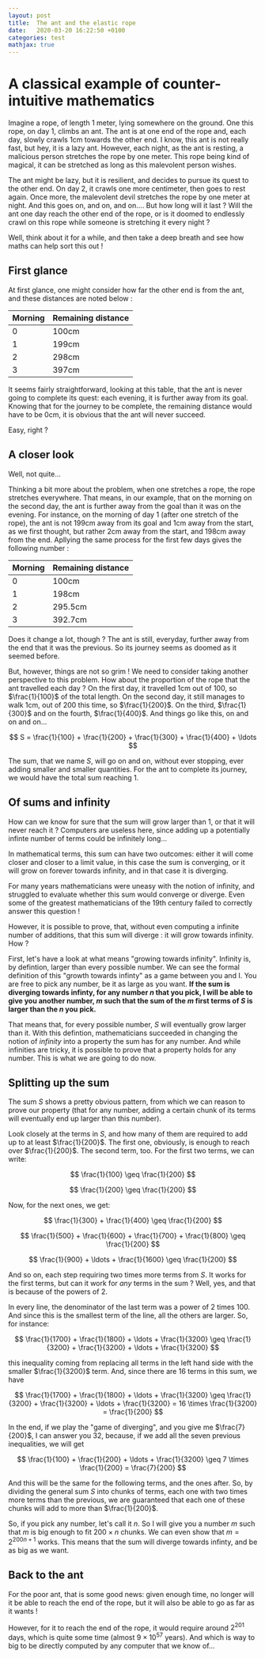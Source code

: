 ```yaml
---
layout: post
title:  The ant and the elastic rope
date:   2020-03-20 16:22:50 +0100
categories: test
mathjax: true
---
```


A classical example of counter-intuitive mathematics
============

Imagine a rope, of length 1 meter, lying somewhere on the ground. One this rope, on day 1, climbs an ant. The ant is at one end of the rope and, each day, slowly crawls 1cm towards the other end. I know, this ant is not really fast, but hey, it is a lazy ant. However, each night, as the ant is resting, a malicious person stretches the rope by one meter. This rope being kind of magical, it can be stretched as long as this malevolent person wishes.

The ant might be lazy, but it is resilient, and decides to pursue its quest to the other end. On day 2, it crawls one more centimeter, then goes to rest again. Once more,  the malevolent devil stretches the rope by one meter at night. And this goes on, and on, and on.... But how long will it last ? Will the ant one day reach the other end of the rope, or is it doomed to endlessly crawl on this rope while someone is stretching it every night ?

Well, think about it for a while, and then take a deep breath and see how maths can help sort this out !

First glance 
------------

At first glance, one might consider how far the other end is from the ant, and these distances are noted below :

|Morning | Remaining distance|
|:-------|:------------------|
|   0    |    100cm          |
|   1    |    199cm          |
|   2    |    298cm          |
|   3    |    397cm          |

It seems fairly straightforward, looking at this table, that the ant is never going to complete its quest: each evening, it is further away from its goal. Knowing that for the journey to be complete, the remaining distance would have to be 0cm, it is obvious that the ant will never succeed.

Easy, right ? 

A closer look
--------

Well, not quite...

Thinking a bit more about the problem, when one stretches a rope, the rope stretches everywhere. That means, in our example, that on the morning on the second day, the ant is further away from the goal than it was on the evening.
For instance, on the morning of day 1 (after one stretch of the rope), the ant is not 199cm away from its goal and 1cm away from the start, as we first thought, but rather 2cm away from the start, and 198cm away from the end. Apllying the same process for the first few days gives the following number :

|Morning | Remaining distance|
|:-------|:------------------|
|   0    |    100cm          |
|   1    |    198cm          |
|   2    |    295.5cm        |
|   3    |    392.7cm          |

Does it change a lot, though ? The ant is still, everyday, further away from the end that it was the previous. So its journey seems as doomed as it seemed before.

But, however, things are not so grim ! We need to consider taking another perspective to this problem. How about the proportion of the rope that the ant travelled each day ? On the first day, it travelled 1cm out of 100, so $\frac{1}{100}$ of the total length. On the second day, it still manages to walk 1cm, out of 200 this time, so $\frac{1}{200}$. On the third, $\frac{1}{300}$ and on the fourth, $\frac{1}{400}$. And things go like this, on and on and on...

$$
    S = \frac{1}{100} + \frac{1}{200} + \frac{1}{300} + \frac{1}{400} + \ldots
$$

The sum, that we name $S$, will go on and on, without ever stopping, ever adding smaller and smaller quantities. For the ant to complete its journey, we would have the total sum reaching 1.

## Of sums and infinity

How can we know for sure that the sum will grow larger than 1, or that it will never reach it ? Computers are useless here, since adding up a potentially infinte number of terms could be infinitely long...

In mathematical terms, this sum can have two outcomes: either it will come closer and closer to a limit value, in this case the sum is converging, or it will grow on forever towards infinity, and in that case it is diverging.

For many years mathematicians were uneasy with the notion of infinity, and struggled to evaluate whether this sum would converge or diverge. Even some of the greatest mathematicians of the 19th century failed to correctly answer this question !

However, it is possible to prove, that, without even computing a infinite number of additions, that this sum will diverge : it will grow towards infinity. How ? 

First, let's have a look at what means "growing towards infinity". Infinity is, by defintion, larger than every possible number. We can see the formal definition of this "growth towards infinty" as a game between you and I. You are free to pick any number, be it as large as you want. **If the sum is diverging towards infinty, for any number $n$ that you pick, I will be able to give you another number, $m$ such that the sum of the $m$ first terms of $S$ is larger than the $n$ you pick.**

That means that, for every possible number, $S$ will eventually grow larger than it. With this defintion, mathematicians succeeded in changing the notion of *infinity* into a property the sum has for any number. And while infinities are tricky, it is possible to prove that a property holds for any number. This is what we are going to do now.

## Splitting up the sum

The sum $S$ shows a pretty obvious pattern, from which we can reason to prove our property (that for any number, adding a certain chunk of its terms will eventually end up larger than this number).

Look closely at the terms in $S$, and how many of them are required to add up to at least $\frac{1}{200}$. The first one, obviously, is enough to reach over $\frac{1}{200}$. The second term, too. For the first two terms, we can write:

$$
    \frac{1}{100} \geq \frac{1}{200}
$$

$$
    \frac{1}{200} \geq \frac{1}{200}
$$

 Now, for the next ones, we get:

$$
    \frac{1}{300} + \frac{1}{400} \geq \frac{1}{200}
$$

$$
    \frac{1}{500} + \frac{1}{600} + \frac{1}{700} + \frac{1}{800} \geq \frac{1}{200}
$$

$$
    \frac{1}{900} + \ldots + \frac{1}{1600} \geq \frac{1}{200}
$$

And so on, each step requiring two times more terms from $S$. It works for the first terms, but can it work for *any* terms in the sum ? Well, yes, and that is because of the powers of $2$.

In every line, the denominator of the last term was a power of $2$ times $100$. And since this is the smallest term of the line, all the others are larger. So, for instance:

$$
    \frac{1}{1700} + \frac{1}{1800} + \ldots + \frac{1}{3200} \geq \frac{1}{3200} + \frac{1}{3200} + \ldots + \frac{1}{3200}
$$

this inequality coming from replacing all terms in the left hand side with the smaller $\frac{1}{3200}$ term. And, since there are $16$ terms in this sum, we have

$$
    \frac{1}{1700} + \frac{1}{1800} + \ldots + \frac{1}{3200} \geq \frac{1}{3200} + \frac{1}{3200} + \ldots + \frac{1}{3200} = 16 \times \frac{1}{3200} = \frac{1}{200}
$$

In the end, if we play the "game of diverging", and you give me $\frac{7}{200}$, I can answer you $32$, because, if we add all the seven previous inequalities, we will get

$$
    \frac{1}{100} + \frac{1}{200} + \ldots + \frac{1}{3200} \geq 7 \times \frac{1}{200} = \frac{7}{200}
$$

And this will be the same for the following terms, and the ones after. So, by dividing the general sum $S$ into chunks of terms, each one with two times more terms than the previous, we are guaranteed that each one of these chunks will add to more than $\frac{1}{200}$.

So, if you pick any number, let's call it $n$. So I will give you a number $m$ such that $m$ is big enough to fit $200 \times n$ chunks. We can even show that $m = 2^{200n + 1}$ works. This means that the sum will diverge towards infinty, and be as big as we want.

## Back to the ant
For the poor ant, that is some good news: given enough time, no longer will it be able to reach the end of the rope, but it will also be able to go as far as it wants !

However, for it to reach the end of the rope, it would require around $2^{201}$ days, which is quite some time (almost $9\times10^{57}$ years). And which is way to big to be directly computed by any computer that we know of...